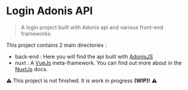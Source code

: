 # Login Adonis API

> A login project built with Adonis api and various front-end frameworks.

This project contains 2 main directories :

- back-end : Here you will find the api built with [AdonisJS](https://adonisjs.com)
- nuxt : A [VueJs](https://vuejs.org/) meta-framework. You can find out more about in the [NuxtJs](https://nuxtjs.org//) docs.

&#9888; This project is not finished. It is work in progress **(WIP)!** &#9888;
